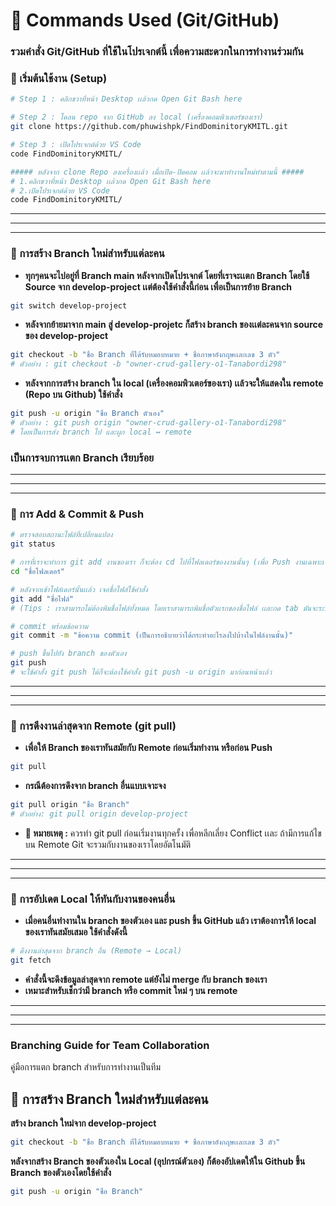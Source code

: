 # 📘 Commands Used (Git/GitHub)

### รวมคำสั่ง Git/GitHub ที่ใช้ในโปรเจกต์นี้ เพื่อความสะดวกในการทำงานร่วมกัน

### 📌 เริ่มต้นใช้งาน (Setup)
```bash
# Step 1 : คลิกขวาที่หน้า Desktop เเล้วกด Open Git Bash here

# Step 2 : โคลน repo จาก GitHub ลง local (เครื่องคอมพิวเตอร์ของเรา)
git clone https://github.com/phuwishpk/FindDominitoryKMITL.git

# Step 3 : เปิดโปรเจกต์ด้วย VS Code
code FindDominitoryKMITL/

##### หลังจาก clone Repo ลงเครื่องเเล้ว เมื่อเปิด-ปิดคอม เเล้วจะมาทำงานใหม่ทำตามนี้ #####
# 1.คลิกขวาที่หน้า Desktop เเล้วกด Open Git Bash here
# 2.เปิดโปรเจกต์ด้วย VS Code
code FindDominitoryKMITL/
```

---
---
---
### 📌 การสร้าง Branch ใหม่สำหรับแต่ละคน
- **ทุกๆคนจะไปอยู่ที่ Branch main หลังจากเปิดโปรเจกต์ โดยที่เราจะเเตก Branch โดยใช้ Source จาก develop-project เเต่ต้องใช้คำสั่งนี้ก่อน เพื่อเป็นการย้าย Branch**
```bash
git switch develop-project
```
- **หลังจากย้ายมาจาก main สู่ develop-projetc ก็สร้าง branch ของเเต่ละคนจาก source ของ develop-project**
```bash
git checkout -b "ชื่อ Branch ที่ได้รับหมอบหมาย + ชื่อภาษาอังกฤษเเละเลข 3 ตัว"
# ตัวอย่าง : git checkout -b "owner-crud-gallery-o1-Tanabordi298"
```
- **หลังจากการสร้าง branch ใน local (เครื่องคอมพิวเตอร์ของเรา) เเล้วจะให้แสดงใน remote (Repo บน Github) ใช้คำสั่ง**
```bash
git push -u origin "ชื่อ Branch ตัวเอง"
# ตัวอย่าง : git push origin "owner-crud-gallery-o1-Tanabordi298"
# โดยเป็นการส่ง branch ไป และผูก local ↔ remote
```
### เป็นการจบการเเตก Branch เรียบร้อย


---
---
---
### 📌 การ Add & Commit & Push
```bash
# ตรวจสอบสถานะไฟล์ที่เปลี่ยนแปลง
git status

# การที่เราจะทำการ git add งานของเรา ก็จะต้อง cd ไปที่โฟลเดอร์ของงานนั้นๆ (เพื่อ Push งานเฉพาะเจาะจง)
cd "ชื่อโฟลเดอร์"

# หลังจากเข้าโฟล์เดอร์นั้นเเล้ว เจอชื่อไฟล์ใช้คำสั่ง
git add "ชื่อไฟล์"
# (Tips : เราสามารถไม่ต้องพิมชื่อไฟล์ทั้งหมด โดยเราสามารถพิมชื่อตัวเเรกของชื่อไฟล์ เเละกด tab มันจะระบุชื่อไฟล์มาให้เราเลย)

# commit พร้อมข้อความ
git commit -m "ข้อความ commit (เป็นการอธิบายว่าได้กระทำอะไรลงไปบ้างในไฟล์งานนั้น)"

# push ขึ้นไปยัง branch ของตัวเอง
git push
# จะใช้คำสั่ง git push ได้ก็จะต้องใช้คำสั่ง git push -u origin มาก่อนหน้าเเล้ว
```

---
---
---
### 📌 การดึงงานล่าสุดจาก Remote (git pull)
- **เพื่อให้ Branch ของเราทันสมัยกับ Remote ก่อนเริ่มทำงาน หรือก่อน Push**
```bash
git pull
```
- **กรณีต้องการดึงจาก branch อื่นแบบเจาะจง**
```bash
git pull origin "ชื่อ Branch"
# ตัวอย่าง: git pull origin develop-project
```
- **🔹 หมายเหตุ :**
ควรทำ git pull ก่อนเริ่มงานทุกครั้ง เพื่อหลีกเลี่ยง Conflict เเละ ถ้ามีการแก้ไขบน Remote Git จะรวมกับงานของเราโดยอัตโนมัติ

---

---
---
### 📌 การอัปเดต Local ให้ทันกับงานของคนอื่น
- **เมื่อคนอื่นทำงานใน branch ของตัวเอง และ push ขึ้น GitHub แล้ว เราต้องการให้ local ของเราทันสมัยเสมอ ใช้คำสั่งดังนี้**
```bash
# ดึงงานล่าสุดจาก branch อื่น (Remote → Local)
git fetch
```
- **คำสั่งนี้จะดึงข้อมูลล่าสุดจาก remote แต่ยังไม่ merge กับ branch ของเรา**
- **เหมาะสำหรับเช็กว่ามี branch หรือ commit ใหม่ ๆ บน remote**
---
---
---

### Branching Guide for Team Collaboration

คู่มือการแตก branch สำหรับการทำงานเป็นทีม

## 🌱 การสร้าง Branch ใหม่สำหรับแต่ละคน
**สร้าง branch ใหม่จาก develop-project**

```bash
git checkout -b "ชื่อ Branch ที่ได้รับหมอบหมาย + ชื่อภาษาอังกฤษเเละเลข 3 ตัว"
```

**หลังจากสร้าง Branch ของตัวเองใน Local (อุปกรณ์ตัวเอง) ก็ต้องอัปเดตให้ใน Github ขึ้น Branch ของตัวเองโดยใช้คำสั่ง**
```bash
git push -u origin "ชื่อ Branch"
```

